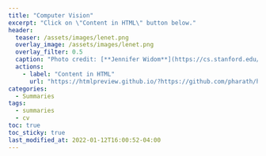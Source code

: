 ```yaml
---
title: "Computer Vision"
excerpt: "Click on \"Content in HTML\" button below."
header:
  teaser: /assets/images/lenet.png
  overlay_image: /assets/images/lenet.png
  overlay_filter: 0.5 
  caption: "Photo credit: [**Jennifer Widom**](https://cs.stanford.edu/people/widom/)"
  actions:
    - label: "Content in HTML"
      url: "https://htmlpreview.github.io/?https://github.com/pharath/home/blob/master/_posts_html/CV_Leibe/CV_Leibe.html"
categories:
  - Summaries
tags:
  - summaries
  - cv
toc: true
toc_sticky: true
last_modified_at: 2022-01-12T16:00:52-04:00
---
```

